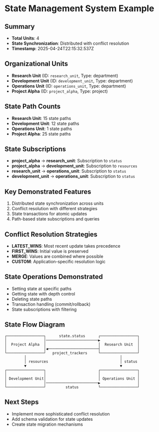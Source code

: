 # State Management System Example

## Summary
- **Total Units**: 4
- **State Synchronization**: Distributed with conflict resolution
- **Timestamp**: 2025-04-24T22:15:32.537Z

## Organizational Units
- **Research Unit** (ID: `research_unit`, Type: department)
- **Development Unit** (ID: `development_unit`, Type: department)
- **Operations Unit** (ID: `operations_unit`, Type: department)
- **Project Alpha** (ID: `project_alpha`, Type: project)

## State Path Counts
- **Research Unit**: 15 state paths
- **Development Unit**: 12 state paths
- **Operations Unit**: 1 state paths
- **Project Alpha**: 25 state paths

## State Subscriptions
- **project_alpha** → **research_unit**: Subscription to `status`
- **project_alpha** → **development_unit**: Subscription to `resources`
- **research_unit** → **operations_unit**: Subscription to `status`
- **development_unit** → **operations_unit**: Subscription to `status`

## Key Demonstrated Features
1. Distributed state synchronization across units
2. Conflict resolution with different strategies
3. State transactions for atomic updates
4. Path-based state subscriptions and queries

## Conflict Resolution Strategies
- **LATEST_WINS**: Most recent update takes precedence
- **FIRST_WINS**: Initial value is preserved
- **MERGE**: Values are combined where possible
- **CUSTOM**: Application-specific resolution logic

## State Operations Demonstrated
- Setting state at specific paths
- Getting state with depth control
- Deleting state paths
- Transaction handling (commit/rollback)
- State subscriptions with filtering

## State Flow Diagram
```
┌─────────────────┐      state.status      ┌─────────────────┐
│                 │────────────────────────▶                 │
│  Project Alpha  │                        │  Research Unit  │
│                 │◀───────────────────────┤                 │
└─────────────────┘   project_trackers     └─────────────────┘
         │                                           │
         │ resources                                 │ status
         ▼                                           ▼
┌─────────────────┐                        ┌─────────────────┐
│                 │                        │                 │
│ Development Unit│                        │ Operations Unit │
│                 │────────────────────────▶                 │
└─────────────────┘         status         └─────────────────┘
```

## Next Steps
- Implement more sophisticated conflict resolution
- Add schema validation for state updates
- Create state migration mechanisms
